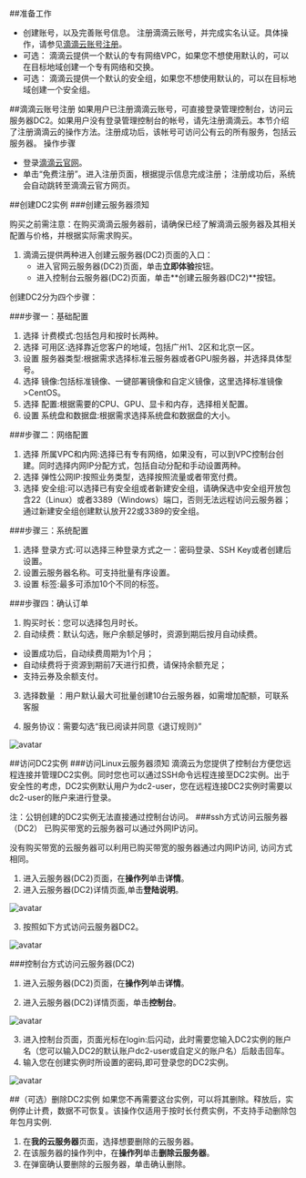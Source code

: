 ##准备工作
- 创建账号，以及完善账号信息。
注册滴滴云账号，并完成实名认证。具体操作，请参见[滴滴云账号注册](#anchorTarget)。
- 可选： 滴滴云提供一个默认的专有网络VPC，如果您不想使用默认的，可以在目标地域创建一个专有网络和交换。
- 可选： 滴滴云提供一个默认的安全组，如果您不想使用默认的，可以在目标地域创建一个安全组。

##滴滴云账号注册<span id="anchorTarget"></span>
如果用户已注册滴滴云账号，可直接登录管理控制台，访问云服务器DC2。如果用户没有登录管理控制台的帐号，请先注册滴滴云。本节介绍了注册滴滴云的操作方法。注册成功后，该帐号可访问公有云的所有服务，包括云服务器。
操作步骤
- 登录[滴滴云官网](http://www.didiyun.com/)。
- 单击“免费注册”。进入注册页面，根据提示信息完成注册； 注册成功后，系统会自动跳转至滴滴云官方网页。

##创建DC2实例
###创建云服务器须知

购买之前需注意：在购买滴滴云服务器前，请确保已经了解滴滴云服务器及其相关配置与价格，并根据实际需求购买。
1. 滴滴云提供两种进入创建云服务器(DC2)页面的入口：
     - 进入官网云服务器(DC2)页面，单击**立即体验**按钮。
     - 进入控制台云服务器(DC2)页面，单击**创建云服务器(DC2)**按钮。 

创建DC2分为四个步骤：
 
###步骤一：基础配置
 
1. 选择 计费模式:包括包月和按时长两种。
2. 选择 可用区:选择靠近您客户的地域，包括广州1、2区和北京一区。
3. 设置 服务器类型:根据需求选择标准云服务器或者GPU服务器，并选择具体型号。
4. 选择 镜像:包括标准镜像、一键部署镜像和自定义镜像，这里选择标准镜像>CentOS。
5. 选择 配置:根据需要的CPU、GPU、显卡和内存，选择相关配置。
6. 设置 系统盘和数据盘:根据需求选择系统盘和数据盘的大小。


###步骤二：网络配置
1. 选择 所属VPC和内网:选择已有专有网络，如果没有，可以到VPC控制台创建。同时选择内网IP分配方式，包括自动分配和手动设置两种。
2. 选择 弹性公网IP:按照业务类型，选择按照流量或者带宽付费。
3. 选择 安全组:可以选择已有安全组或者新建安全组，请确保选中安全组开放包含22（Linux）或者3389（Windows）端口，否则无法远程访问云服务器；通过新建安全组创建默认放开22或3389的安全组。


###步骤三：系统配置
1. 选择 登录方式:可以选择三种登录方式之一：密码登录、SSH Key或者创建后设置。
2. 设置云服务器名称。可支持批量有序设置。
3. 设置 标签:最多可添加10个不同的标签。

###步骤四：确认订单
1. 购买时长：您可以选择包月时长。
2. 自动续费：默认勾选，账户余额足够时，资源到期后按月自动续费。
 - 设置成功后，自动续费周期为1个月；
 - 自动续费将于资源到期前7天进行扣费，请保持余额充足；
 - 支持云券及余额支付。

3. 选择数量 ：用户默认最大可批量创建10台云服务器，如需增加配额，可联系客服

4. 服务协议：需要勾选“我已阅读并同意《退订规则》”

 ![avatar](./picture/2.3.1.1.png)
    
##访问DC2实例
###访问Linux云服务器须知
滴滴云为您提供了控制台方便您远程连接并管理DC2实例。同时您也可以通过SSH命令远程连接至DC2实例。出于安全性的考虑，DC2实例默认用户为dc2-user，您在远程连接DC2实例时需要以dc2-user的账户来进行登录。

注：公钥创建的DC2实例无法直接通过控制台访问。
###ssh方式访问云服务器（DC2）
已购买带宽的云服务器可以通过外网IP访问。

没有购买带宽的云服务器可以利用已购买带宽的服务器通过内网IP访问, 访问方式相同。

1. 进入云服务器(DC2)页面，在**操作列**单击**详情**。
2. 进入云服务器(DC2)详情页面,单击**登陆说明**。

 ![avatar](./picture/2.4.1.png)

3. 按照如下方式访问云服务器DC2。

![avatar](./picture/2.4.2.png)
 
###控制台方式访问云服务器(DC2)

1. 进入云服务器(DC2)页面，在**操作列**单击**详情**。

2. 进入云服务器(DC2)详情页面，单击**控制台**。

![avatar](./picture/2.4.3.png) 

3. 进入控制台页面，页面光标在login:后闪动，此时需要您输入DC2实例的账户名（您可以输入DC2的默认账户dc2-user或自定义的账户名）后敲击回车。
4. 输入您在创建实例时所设置的密码,即可登录您的DC2实例。

![avatar](./picture/2.4.4.png)
  
##（可选）删除DC2实例
如果您不再需要这台实例，可以将其删除。释放后，实例停止计费，数据不可恢复。该操作仅适用于按时长付费实例，不支持手动删除包年包月实例.

1. 在**我的云服务器**页面，选择想要删除的云服务器。
2. 在该服务器的操作列中，在**操作列**单击**删除云服务器**。　
3. 在弹窗确认要删除的云服务器，单击确认删除。

